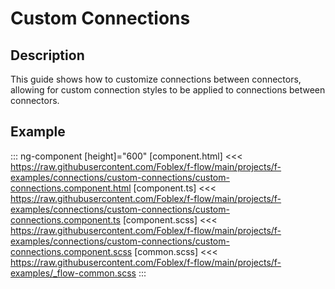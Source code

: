 ﻿# Custom Connections

## Description

This guide shows how to customize connections between connectors, allowing for custom connection styles to be applied to connections between connectors.

## Example

::: ng-component <custom-connections></custom-connections> [height]="600"
[component.html] <<< https://raw.githubusercontent.com/Foblex/f-flow/main/projects/f-examples/connections/custom-connections/custom-connections.component.html
[component.ts] <<< https://raw.githubusercontent.com/Foblex/f-flow/main/projects/f-examples/connections/custom-connections/custom-connections.component.ts
[component.scss] <<< https://raw.githubusercontent.com/Foblex/f-flow/main/projects/f-examples/connections/custom-connections/custom-connections.component.scss
[common.scss] <<< https://raw.githubusercontent.com/Foblex/f-flow/main/projects/f-examples/_flow-common.scss
:::





